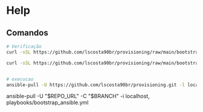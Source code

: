 # Help

## Comandos

```sh
# Verificação
curl -sSL https://github.com/lscosta90br/provisioning/raw/main/bootstrap.sh | bash

curl -sSL https://github.com/lscosta90br/provisioning/raw/main/bootstrap.sh | bash -s -- -v


# execucao
ansible-pull -U https://github.com/lscosta90br/provisioning.git -l local
```
ansible-pull -U "$REPO_URL" -C "$BRANCH" -i localhost, playbooks/bootstrap_ansible.yml